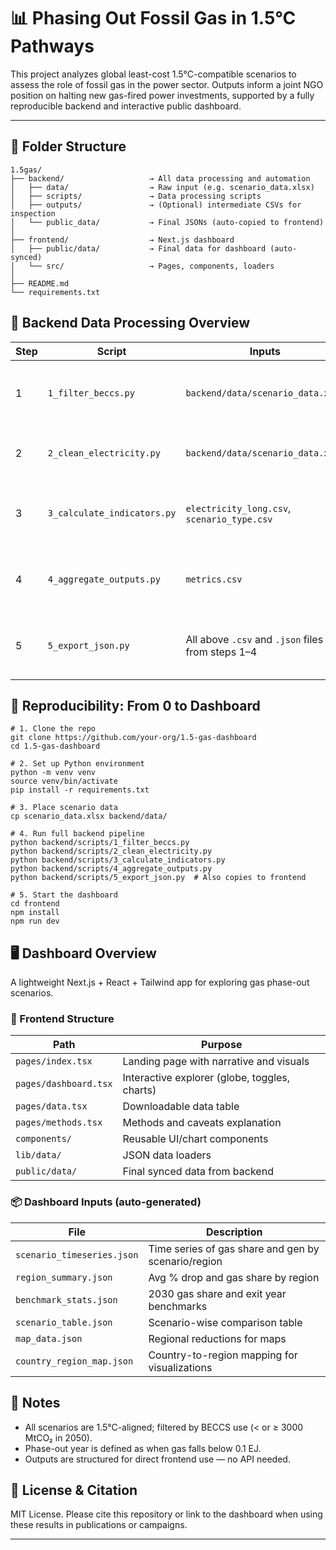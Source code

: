 # 📊 Phasing Out Fossil Gas in 1.5°C Pathways

This project analyzes global least-cost 1.5°C-compatible scenarios to assess the role of fossil gas in the power sector. Outputs inform a joint NGO position on halting new gas-fired power investments, supported by a fully reproducible backend and interactive public dashboard.

---

## 📁 Folder Structure

```plaintext
1.5gas/
├── backend/                   → All data processing and automation
│   ├── data/                  → Raw input (e.g. scenario_data.xlsx)
│   ├── scripts/               → Data processing scripts
│   ├── outputs/               → (Optional) intermediate CSVs for inspection
│   └── public_data/           → Final JSONs (auto-copied to frontend)
│
├── frontend/                  → Next.js dashboard
│   ├── public/data/           → Final data for dashboard (auto-synced)
│   └── src/                   → Pages, components, loaders
│
├── README.md
└── requirements.txt
```

## 🔁 Backend Data Processing Overview
| Step | Script                      | Inputs                                                   | Outputs                                                 | Purpose                                         |
|------|-----------------------------|----------------------------------------------------------|----------------------------------------------------------------------------------------------------|-------------------------------------------------|
| 1    | `1_filter_beccs.py`         | `backend/data/scenario_data.xlsx`                        | `scenario_type.csv`                                                                                | Tag scenarios as Low-/High-BECCS               |
| 2    | `2_clean_electricity.py`    | `backend/data/scenario_data.xlsx`                        | `electricity_long.csv`                                                                             | Reshape electricity & gas to long format       |
| 3    | `3_calculate_indicators.py` | `electricity_long.csv`, `scenario_type.csv`              | `metrics.csv`                                                                                      | Calculate gas share, % drop, phase-out year     |
| 4    | `4_aggregate_outputs.py`    | `metrics.csv`                                            | `region_summary.json`, `benchmark_stats.json`                                                      | Compute regional summaries and benchmarks       |
| 5    | `5_export_json.py`          | All above `.csv` and `.json` files from steps 1–4        | `scenario_timeseries.json`, `scenario_table.json`, `map_data.json`, `country_region_map.json`      | Export all dashboard-ready JSONs and sync them |


## 🧪 Reproducibility: From 0 to Dashboard

```plaintext
# 1. Clone the repo
git clone https://github.com/your-org/1.5-gas-dashboard
cd 1.5-gas-dashboard

# 2. Set up Python environment
python -m venv venv
source venv/bin/activate
pip install -r requirements.txt

# 3. Place scenario data
cp scenario_data.xlsx backend/data/

# 4. Run full backend pipeline
python backend/scripts/1_filter_beccs.py
python backend/scripts/2_clean_electricity.py
python backend/scripts/3_calculate_indicators.py
python backend/scripts/4_aggregate_outputs.py
python backend/scripts/5_export_json.py  # Also copies to frontend

# 5. Start the dashboard
cd frontend
npm install
npm run dev
```

## 🖥️ Dashboard Overview
A lightweight Next.js + React + Tailwind app for exploring gas phase-out scenarios.

### 📁 Frontend Structure
| Path                 | Purpose                                               |
|----------------------|--------------------------------------------------------|
| `pages/index.tsx`    | Landing page with narrative and visuals               |
| `pages/dashboard.tsx`| Interactive explorer (globe, toggles, charts)         |
| `pages/data.tsx`     | Downloadable data table                               |
| `pages/methods.tsx`  | Methods and caveats explanation                       |
| `components/`        | Reusable UI/chart components                          |
| `lib/data/`          | JSON data loaders                                     |
| `public/data/`       | Final synced data from backend                        |


### 📦 Dashboard Inputs (auto-generated)
| File                      | Description                                                |
|---------------------------|------------------------------------------------------------|
| `scenario_timeseries.json`| Time series of gas share and gen by scenario/region        |
| `region_summary.json`     | Avg % drop and gas share by region                         |
| `benchmark_stats.json`    | 2030 gas share and exit year benchmarks                    |
| `scenario_table.json`     | Scenario-wise comparison table                             |
| `map_data.json`           | Regional reductions for maps                               |
| `country_region_map.json` | Country-to-region mapping for visualizations               |


## 📌 Notes
- All scenarios are 1.5°C-aligned; filtered by BECCS use (< or ≥ 3000 MtCO₂ in 2050).
- Phase-out year is defined as when gas falls below 0.1 EJ.
- Outputs are structured for direct frontend use — no API needed.

## 🧾 License & Citation
MIT License. Please cite this repository or link to the dashboard when using these results in publications or campaigns.

---